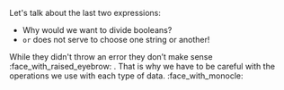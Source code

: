 Let's talk about the last two expressions:

* Why would we want to divide booleans?
* `or` does not serve to choose one string or another!

While they didn't throw an error they don’t make sense :face_with_raised_eyebrow: . That is why we have to be careful with the operations we use with each type of data. :face_with_monocle: